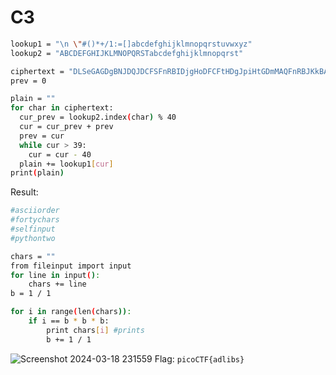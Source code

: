 # C3 

```sh
lookup1 = "\n \"#()*+/1:=[]abcdefghijklmnopqrstuvwxyz"
lookup2 = "ABCDEFGHIJKLMNOPQRSTabcdefghijklmnopqrst"

ciphertext = "DLSeGAGDgBNJDQJDCFSFnRBIDjgHoDFCFtHDgJpiHtGDmMAQFnRBJKkBAsTMrsPSDDnEFCFtIbEDtDCIbFCFtHTJDKerFldbFObFCFtLBFkBAAAPFnRBJGEkerFlcPgKkImHnIlATJDKbTbFOkdNnsgbnJRMFnRBNAFkBAAAbrcbTKAkOgFpOgFpOpkBAAAAAAAiClFGIPFnRBaKliCgClFGtIBAAAAAAAOgGEkImHnIl"
prev = 0

plain = ""
for char in ciphertext:
  cur_prev = lookup2.index(char) % 40
  cur = cur_prev + prev
  prev = cur
  while cur > 39:
    cur = cur - 40
  plain += lookup1[cur]
print(plain)
```

Result:
```sh
#asciiorder
#fortychars
#selfinput
#pythontwo

chars = ""
from fileinput import input
for line in input():
    chars += line
b = 1 / 1

for i in range(len(chars)):
    if i == b * b * b:
        print chars[i] #prints
        b += 1 / 1
```

![Screenshot 2024-03-18 231559](https://github.com/ashine92/picoCTF/assets/62413378/7df85424-1ea0-4391-ad01-d7a41fa58926)
Flag: `picoCTF{adlibs}`
